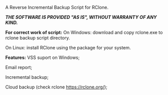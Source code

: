 A Reverse Incremental Backup Script for RClone.

***THE SOFTWARE IS PROVIDED "AS IS", WITHOUT WARRANTY OF ANY KIND.***

**For correct work of script:**
On Windows: download and copy rclone.exe to rclone backup script directory.

On Linux: install RClone using the package for your system.

**Features:**
VSS suport on Windows;

Email report;

Incremental backup;

Cloud backup (check rclone https://rclone.org/);


